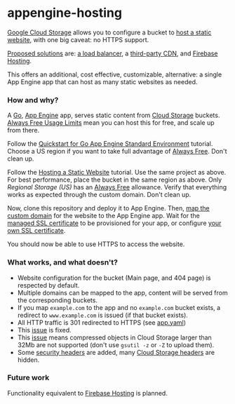 # appengine-hosting

[Google Cloud Storage](https://cloud.google.com/storage/) allows you to configure a bucket to [host a static website](https://cloud.google.com/storage/docs/hosting-static-website), with one big caveat: no HTTPS support.

[Proposed solutions](https://cloud.google.com/storage/docs/static-website#https) are: [a load balancer](https://cloud.google.com/compute/docs/load-balancing/http/adding-a-backend-bucket-to-content-based-load-balancing), a [third-party CDN](https://cloud.google.com/interconnect/docs/how-to/cdn-interconnect), and [Firebase Hosting](https://firebase.google.com/docs/hosting/).

This offers an additional, cost effective, customizable, alternative: a single App Engine app that can host as many static websites as needed.

### How and why?

A [Go](https://golang.org/), [App Engine](https://cloud.google.com/appengine/) app, serves static content from [Cloud Storage](https://cloud.google.com/storage/) buckets. [Always Free Usage Limits](https://cloud.google.com/free/docs/always-free-usage-limits) mean you can host this for free, and scale up from there.

Follow the [Quickstart for Go App Engine Standard Environment](https://cloud.google.com/appengine/docs/standard/go/quickstart) tutorial. Choose a US region if you want to take full advantage of [Always Free](https://cloud.google.com/free/docs/always-free-usage-limits). Don't clean up.

Follow the [Hosting a Static Website](https://cloud.google.com/storage/docs/hosting-static-website) tutorial. Use the same project as above. For best performance, place the bucket in the same region as above. Only *Regional Storage (US)* has an [Always Free](https://cloud.google.com/free/docs/always-free-usage-limits) allowance. Verify that everything works as expected through the custom domain. Don't clean up.

Now, clone this repository and deploy it to App Engine. Then, [map the custom domain](https://cloud.google.com/appengine/docs/standard/go/mapping-custom-domains) for the website to the App Engine app. Wait for the [managed SSL certificate](https://cloud.google.com/appengine/docs/standard/go/securing-custom-domains-with-ssl#verify_a_managed_certificate_has_been_provisioned) to be provisioned for your app, or configure [your own SSL certificate](https://cloud.google.com/appengine/docs/standard/go/securing-custom-domains-with-ssl#using_your_own_ssl_certificates).

You should now be able to use HTTPS to access the website.

### What works, and what doesn't?

* Website configuration for the bucket (Main page, and 404 page) is respected by default.
* Multiple domains can be mapped to the app, content will be served from the corresponding buckets.
* If you map `example.com` to the app and no `example.com` bucket exists, a redirect to `www.example.com` is issued (if that bucket exists).
* All HTTP traffic is 301 redirected to HTTPS (see [app.yaml](app.yaml))
* This [issue](https://cloud.google.com/storage/docs/static-website#empty-obj) is fixed.
* This [issue](https://issuetracker.google.com/issues/70223986) means compressed objects in Cloud Storage larger than 32Mb are not supported (don't use `gsutil -z` or `-Z` to upload them).
* Some [security headers](https://securityheaders.io/) are added, many [Cloud Storage headers](https://cloud.google.com/storage/docs/xml-api/reference-headers) are hidden.

### Future work

Functionality equivalent to [Firebase Hosting](https://firebase.google.com/docs/hosting/url-redirects-rewrites) is planned.
